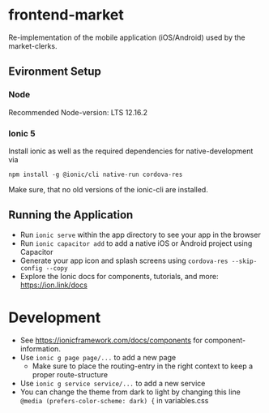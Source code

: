# frontend-market

Re-implementation of the mobile application (iOS/Android) used by the market-clerks.

## Evironment Setup

### Node

Recommended Node-version: LTS 12.16.2

### Ionic 5

Install ionic as well as the required dependencies for native-development via

```shell
npm install -g @ionic/cli native-run cordova-res
```

Make sure, that no old versions of the ionic-cli are installed.

## Running the Application

- Run `ionic serve` within the app directory to see your app in the browser
- Run `ionic capacitor add` to add a native iOS or Android project using Capacitor
- Generate your app icon and splash screens using `cordova-res --skip-config --copy`
- Explore the Ionic docs for components, tutorials, and more: https://ion.link/docs

# Development

- See https://ionicframework.com/docs/components for component-information.
- Use `ionic g page page/...` to add a new page
    - Make sure to place the routing-entry in the right context to keep a proper route-structure
- Use `ionic g service service/...` to add a new service
- You can change the theme from dark to light by changing this line `@media (prefers-color-scheme: dark) {` in variables.css